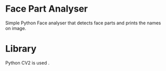 # Face Part Analyser
Simple Python Face analyser that detects face parts and prints the names on image.

# Library
Python CV2 is used .
